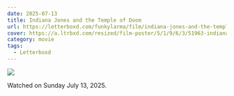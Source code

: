 ```yaml
---
date: 2025-07-13
title: Indiana Jones and the Temple of Doom
url: https://letterboxd.com/funkylarma/film/indiana-jones-and-the-temple-of-doom/
cover: https://a.ltrbxd.com/resized/film-poster/5/1/9/6/3/51963-indiana-jones-and-the-temple-of-doom-0-600-0-900-crop.jpg?v=b5122bf2cf
category: movie
tags:
  - Letterboxd
---
```


![](https://a.ltrbxd.com/resized/film-poster/5/1/9/6/3/51963-indiana-jones-and-the-temple-of-doom-0-600-0-900-crop.jpg?v=b5122bf2cf)

Watched on Sunday July 13, 2025.

